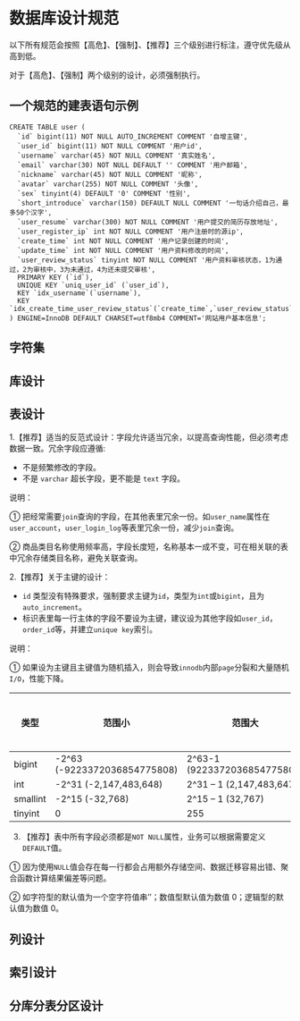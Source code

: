 # 数据库设计规范

以下所有规范会按照【高危】、【强制】、【推荐】三个级别进行标注，遵守优先级从高到低。

对于【高危】、【强制】两个级别的设计，必须强制执行。

## 一个规范的建表语句示例

```
CREATE TABLE user (
  `id` bigint(11) NOT NULL AUTO_INCREMENT COMMENT '自增主键',
  `user_id` bigint(11) NOT NULL COMMENT '用户id',
  `username` varchar(45) NOT NULL COMMENT '真实姓名',
  `email` varchar(30) NOT NULL DEFAULT '' COMMENT '用户邮箱',
  `nickname` varchar(45) NOT NULL COMMENT '昵称',
  `avatar` varchar(255) NOT NULL COMMENT '头像',
  `sex` tinyint(4) DEFAULT '0' COMMENT '性别',
  `short_introduce` varchar(150) DEFAULT NULL COMMENT '一句话介绍自己，最多50个汉字',
  `user_resume` varchar(300) NOT NULL COMMENT '用户提交的简历存放地址',
  `user_register_ip` int NOT NULL COMMENT '用户注册时的源ip',
  `create_time` int NOT NULL COMMENT '用户记录创建的时间',
  `update_time` int NOT NULL COMMENT '用户资料修改的时间',
  `user_review_status` tinyint NOT NULL COMMENT '用户资料审核状态，1为通过，2为审核中，3为未通过，4为还未提交审核',
  PRIMARY KEY (`id`),
  UNIQUE KEY `uniq_user_id` (`user_id`),
  KEY `idx_username`(`username`),
  KEY `idx_create_time_user_review_status`(`create_time`,`user_review_status`)
) ENGINE=InnoDB DEFAULT CHARSET=utf8mb4 COMMENT='网站用户基本信息';
```



## 字符集



## 库设计



## 表设计

1.【推荐】适当的反范式设计：字段允许适当冗余，以提高查询性能，但必须考虑数据一致。冗余字段应遵循:

- 不是频繁修改的字段。
- 不是 `varchar` 超长字段，更不能是 `text` 字段。

说明：

① 把经常需要`join`查询的字段，在其他表里冗余一份。如`user_name`属性在`user_account`，`user_login_log`等表里冗余一份，减少`join`查询。

② 商品类目名称使用频率高，字段长度短，名称基本一成不变，可在相关联的表中冗余存储类目名称，避免关联查询。



2.【推荐】关于主键的设计：

- `id` 类型没有特殊要求，强制要求主键为`id`，类型为`int`或`bigint`，且为`auto_increment`。
- 标识表里每一行主体的字段不要设为主键，建议设为其他字段如`user_id`，`order_id`等，并建立`unique key`索引。

说明：

① 如果设为主键且主键值为随机插入，则会导致`innodb`内部`page`分裂和大量随机`I/O`，性能下降。

| 类型     | 范围小                       | 范围大                       | 存储字节 |
| -------- | ---------------------------- | ---------------------------- | -------- |
| bigint   | -2^63 (-9223372036854775808) | 2^63-1 (9223372036854775807) | 8        |
| int      | -2^31 (-2,147,483,648)       | 2^31 – 1 (2,147,483,647)     | 4        |
| smallint | -2^15 (-32,768)              | 2^15 – 1 (32,767)            | 2        |
| tinyint  | 0                            | 255                          | 1        |



3. 【推荐】表中所有字段必须都是`NOT NULL`属性，业务可以根据需要定义`DEFAULT`值。

① 因为使用`NULL`值会存在每一行都会占用额外存储空间、数据迁移容易出错、聚合函数计算结果偏差等问题。

② 如字符型的默认值为一个空字符值串’’；数值型默认值为数值 0；逻辑型的默认值为数值 0。



## 列设计



## 索引设计



## 分库分表分区设计










